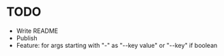 # TODO
* Write README
* Publish
* Feature: for args starting with "-" as "--key value" or "--key" if boolean
